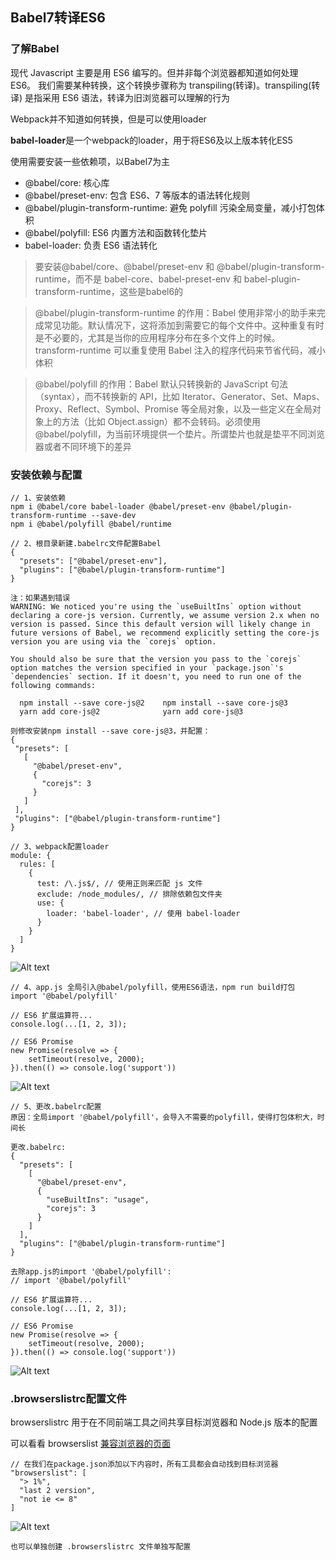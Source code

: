 ## Babel7转译ES6

### 了解Babel

现代 Javascript 主要是用 ES6 编写的。但并非每个浏览器都知道如何处理 ES6。 我们需要某种转换，这个转换步骤称为 transpiling(转译)。transpiling(转译) 是指采用 ES6 语法，转译为旧浏览器可以理解的行为

Webpack并不知道如何转换，但是可以使用loader

**babel-loader**是一个webpack的loader，用于将ES6及以上版本转化ES5

使用需要安装一些依赖项，以Babel7为主

- @babel/core: 核心库
- @babel/preset-env: 包含 ES6、7 等版本的语法转化规则
- @babel/plugin-transform-runtime: 避免 polyfill 污染全局变量，减小打包体积
- @babel/polyfill: ES6 内置方法和函数转化垫片
- babel-loader: 负责 ES6 语法转化

> 要安装@babel/core、@babel/preset-env 和 @babel/plugin-transform-runtime，而不是 babel-core、babel-preset-env 和 babel-plugin-transform-runtime，这些是babel6的


> @babel/plugin-transform-runtime 的作用：Babel 使用非常小的助手来完成常见功能。默认情况下，这将添加到需要它的每个文件中。这种重复有时是不必要的，尤其是当你的应用程序分布在多个文件上的时候。 transform-runtime 可以重复使用 Babel 注入的程序代码来节省代码，减小体积


> @babel/polyfill 的作用：Babel 默认只转换新的 JavaScript 句法（syntax），而不转换新的 API，比如 Iterator、Generator、Set、Maps、Proxy、Reflect、Symbol、Promise 等全局对象，以及一些定义在全局对象上的方法（比如 Object.assign）都不会转码。必须使用 @babel/polyfill，为当前环境提供一个垫片。所谓垫片也就是垫平不同浏览器或者不同环境下的差异
     

### 安装依赖与配置
    
    // 1、安装依赖
    npm i @babel/core babel-loader @babel/preset-env @babel/plugin-transform-runtime --save-dev
    npm i @babel/polyfill @babel/runtime
    
    // 2、根目录新建.babelrc文件配置Babel
    {
      "presets": ["@babel/preset-env"],
      "plugins": ["@babel/plugin-transform-runtime"]
    }
    
    注：如果遇到错误
    WARNING: We noticed you're using the `useBuiltIns` option without declaring a core-js version. Currently, we assume version 2.x when no version is passed. Since this default version will likely change in future versions of Babel, we recommend explicitly setting the core-js version you are using via the `corejs` option. 
     
    You should also be sure that the version you pass to the `corejs` option matches the version specified in your `package.json`'s `dependencies` section. If it doesn't, you need to run one of the following commands: 
     
      npm install --save core-js@2    npm install --save core-js@3 
      yarn add core-js@2              yarn add core-js@3
        
    则修改安装npm install --save core-js@3，并配置：
    {
     "presets": [
       [
         "@babel/preset-env",
         {
           "corejs": 3
         }
       ]
     ],
     "plugins": ["@babel/plugin-transform-runtime"]
    }
    
    // 3、webpack配置loader
    module: {
      rules: [
        {
          test: /\.js$/, // 使用正则来匹配 js 文件
          exclude: /node_modules/, // 排除依赖包文件夹
          use: {
            loader: 'babel-loader', // 使用 babel-loader
          }
        }
      ]
    }
    
![Alt text](./imgs/02-01.png)

    // 4、app.js 全局引入@babel/polyfill，使用ES6语法，npm run build打包
    import '@babel/polyfill'
    
    // ES6 扩展运算符...
    console.log(...[1, 2, 3]);
    
    // ES6 Promise
    new Promise(resolve => {
        setTimeout(resolve, 2000);
    }).then(() => console.log('support'))
    
![Alt text](./imgs/02-02.png)

    // 5、更改.babelrc配置
    原因：全局import '@babel/polyfill'，会导入不需要的polyfill，使得打包体积大，时间长
    
    更改.babelrc:
    {
      "presets": [
        [
          "@babel/preset-env",
          {
            "useBuiltIns": "usage",
            "corejs": 3
          }
        ]
      ],
      "plugins": ["@babel/plugin-transform-runtime"]
    }
    
    去除app.js的import '@babel/polyfill':
    // import '@babel/polyfill'
        
    // ES6 扩展运算符...
    console.log(...[1, 2, 3]);
    
    // ES6 Promise
    new Promise(resolve => {
        setTimeout(resolve, 2000);
    }).then(() => console.log('support'))
    
![Alt text](./imgs/02-03.png)

### .browserslistrc配置文件

browserslistrc 用于在不同前端工具之间共享目标浏览器和 Node.js 版本的配置

可以看看 browserslist [兼容浏览器的页面](https://browserl.ist/)

    // 在我们在package.json添加以下内容时，所有工具都会自动找到目标浏览器
    "browserslist": [
      "> 1%",
      "last 2 version",
      "not ie <= 8"
    ]

![Alt text](./imgs/02-04.png)

    也可以单独创建 .browserslistrc 文件单独写配置
    

    